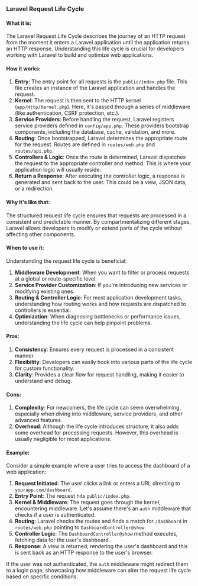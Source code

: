 ### Laravel Request Life Cycle

#### What it is:
The Laravel Request Life Cycle describes the journey of an HTTP request from the moment it enters a Laravel application until the application returns an HTTP response. Understanding this life cycle is crucial for developers working with Laravel to build and optimize web applications.

#### How it works:
1. **Entry**: The entry point for all requests is the `public/index.php` file. This file creates an instance of the Laravel application and handles the request.
2. **Kernel**: The request is then sent to the HTTP kernel (`app/Http/Kernel.php`). Here, it's passed through a series of middleware (like authentication, CSRF protection, etc.).
3. **Service Providers**: Before handling the request, Laravel registers service providers defined in `config/app.php`. These providers bootstrap components, including the database, cache, validation, and more.
4. **Routing**: Once bootstrapped, Laravel determines the appropriate route for the request. Routes are defined in `routes/web.php` and `routes/api.php`.
5. **Controllers & Logic**: Once the route is determined, Laravel dispatches the request to the appropriate controller and method. This is where your application logic will usually reside.
6. **Return a Response**: After executing the controller logic, a response is generated and sent back to the user. This could be a view, JSON data, or a redirection.

#### Why it's like that:
The structured request life cycle ensures that requests are processed in a consistent and predictable manner. By compartmentalizing different stages, Laravel allows developers to modify or extend parts of the cycle without affecting other components.

#### When to use it:
Understanding the request life cycle is beneficial:

1. **Middleware Development**: When you want to filter or process requests at a global or route-specific level.
2. **Service Provider Customization**: If you're introducing new services or modifying existing ones.
3. **Routing & Controller Logic**: For most application development tasks, understanding how routing works and how requests are dispatched to controllers is essential.
4. **Optimization**: When diagnosing bottlenecks or performance issues, understanding the life cycle can help pinpoint problems.

#### Pros:
1. **Consistency**: Ensures every request is processed in a consistent manner.
2. **Flexibility**: Developers can easily hook into various parts of the life cycle for custom functionality.
3. **Clarity**: Provides a clear flow for request handling, making it easier to understand and debug.

#### Cons:
1. **Complexity**: For newcomers, the life cycle can seem overwhelming, especially when diving into middleware, service providers, and other advanced features.
2. **Overhead**: Although the life cycle introduces structure, it also adds some overhead for processing requests. However, this overhead is usually negligible for most applications.

#### Example:
Consider a simple example where a user tries to access the dashboard of a web application:

1. **Request Initiated**: The user clicks a link or enters a URL directing to `yourapp.com/dashboard`.
2. **Entry Point**: The request hits `public/index.php`.
3. **Kernel & Middleware**: The request goes through the kernel, encountering middleware. Let's assume there's an `auth` middleware that checks if a user is authenticated.
4. **Routing**: Laravel checks the routes and finds a match for `/dashboard` in `routes/web.php` pointing to `DashboardController@show`.
5. **Controller Logic**: The `DashboardController@show` method executes, fetching data for the user's dashboard.
6. **Response**: A view is returned, rendering the user's dashboard and this is sent back as an HTTP response to the user's browser.

If the user was not authenticated, the `auth` middleware might redirect them to a login page, showcasing how middleware can alter the request life cycle based on specific conditions.
